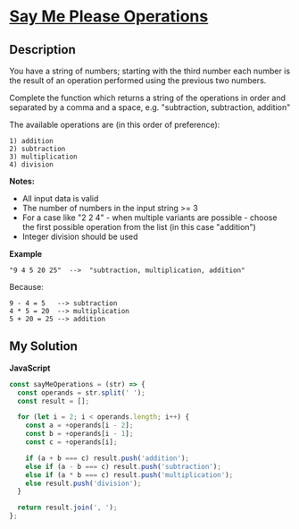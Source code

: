 # [Say Me Please Operations](https://www.codewars.com/kata/5b5e0c0d83d64866bc00001d)

## Description

You have a string of numbers; starting with the third number each number is the result of an operation performed using the previous two numbers.

Complete the function which returns a string of the operations in order and separated by a comma and a space, e.g. "subtraction, subtraction, addition"

The available operations are (in this order of preference):

```
1) addition
2) subtraction
3) multiplication
4) division
```

**Notes:**

- All input data is valid
- The number of numbers in the input string >= 3
- For a case like "2 2 4" - when multiple variants are possible - choose the first possible operation from the list (in this case "addition")
- Integer division should be used

**Example**

```
"9 4 5 20 25"  -->  "subtraction, multiplication, addition"
```

Because:

```
9 - 4 = 5   --> subtraction
4 * 5 = 20  --> multiplication
5 + 20 = 25 --> addition
```

## My Solution

**JavaScript**

```js
const sayMeOperations = (str) => {
  const operands = str.split(' ');
  const result = [];

  for (let i = 2; i < operands.length; i++) {
    const a = +operands[i - 2];
    const b = +operands[i - 1];
    const c = +operands[i];

    if (a + b === c) result.push('addition');
    else if (a - b === c) result.push('subtraction');
    else if (a * b === c) result.push('multiplication');
    else result.push('division');
  }

  return result.join(', ');
};
```
